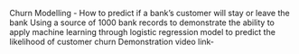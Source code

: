 Churn Modelling - How to predict if a bank’s customer will stay or leave the bank
Using a source of 1000 bank records to demonstrate the ability to apply machine learning through logistic regression model to predict the likelihood of customer churn
Demonstration video link-
